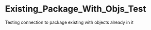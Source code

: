 # Existing_Package_With_Objs_Test
Testing connection to package existing with objects already in it

